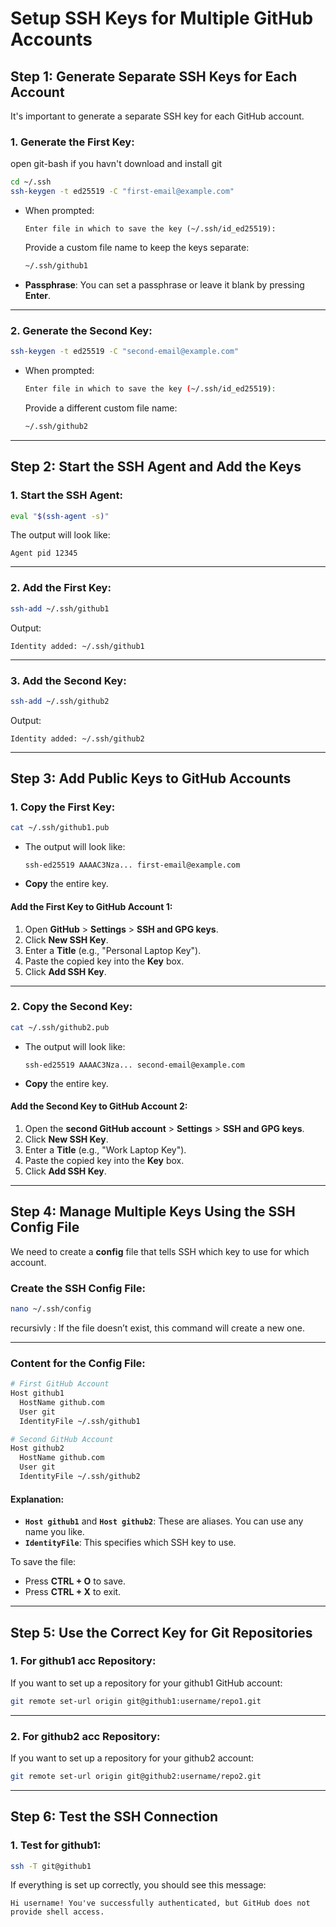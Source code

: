 # **Setup SSH Keys for Multiple GitHub Accounts**

## **Step 1: Generate Separate SSH Keys for Each Account**

It's important to generate a separate SSH key for each GitHub account.

### **1. Generate the First Key:**

open git-bash if you havn't download and install git

```bash
cd ~/.ssh
ssh-keygen -t ed25519 -C "first-email@example.com"
```

- When prompted:

  ```
  Enter file in which to save the key (~/.ssh/id_ed25519):
  ```

  Provide a custom file name to keep the keys separate:

  ```bash
  ~/.ssh/github1
  ```

- **Passphrase**: You can set a passphrase or leave it blank by pressing **Enter**.

---

### **2. Generate the Second Key:**

```bash
ssh-keygen -t ed25519 -C "second-email@example.com"
```

- When prompted:
  ```bash
  Enter file in which to save the key (~/.ssh/id_ed25519):
  ```
  Provide a different custom file name:
  ```bash
  ~/.ssh/github2
  ```

---

## **Step 2: Start the SSH Agent and Add the Keys**

### **1. Start the SSH Agent:**

```bash
eval "$(ssh-agent -s)"
```

The output will look like:

```
Agent pid 12345
```

---

### **2. Add the First Key:**

```bash
ssh-add ~/.ssh/github1
```

Output:

```
Identity added: ~/.ssh/github1
```

---

### **3. Add the Second Key:**

```bash
ssh-add ~/.ssh/github2
```

Output:

```
Identity added: ~/.ssh/github2
```

---

## **Step 3: Add Public Keys to GitHub Accounts**

### **1. Copy the First Key:**

```bash
cat ~/.ssh/github1.pub
```

- The output will look like:

  ```
  ssh-ed25519 AAAAC3Nza... first-email@example.com
  ```

- **Copy** the entire key.

#### **Add the First Key to GitHub Account 1:**

1. Open **GitHub** > **Settings** > **SSH and GPG keys**.
2. Click **New SSH Key**.
3. Enter a **Title** (e.g., "Personal Laptop Key").
4. Paste the copied key into the **Key** box.
5. Click **Add SSH Key**.

---

### **2. Copy the Second Key:**

```bash
cat ~/.ssh/github2.pub
```

- The output will look like:

  ```
  ssh-ed25519 AAAAC3Nza... second-email@example.com
  ```

- **Copy** the entire key.

#### **Add the Second Key to GitHub Account 2:**

1. Open the **second GitHub account** > **Settings** > **SSH and GPG keys**.
2. Click **New SSH Key**.
3. Enter a **Title** (e.g., "Work Laptop Key").
4. Paste the copied key into the **Key** box.
5. Click **Add SSH Key**.

---

## **Step 4: Manage Multiple Keys Using the SSH Config File**

We need to create a **config** file that tells SSH which key to use for which account.

### **Create the SSH Config File:**

```bash
nano ~/.ssh/config
```

recursivly : If the file doesn’t exist, this command will create a new one.

---

### **Content for the Config File:**

```bash
# First GitHub Account
Host github1
  HostName github.com
  User git
  IdentityFile ~/.ssh/github1

# Second GitHub Account
Host github2
  HostName github.com
  User git
  IdentityFile ~/.ssh/github2
```

#### **Explanation:**

- **`Host github1`** and **`Host github2`**: These are aliases. You can use any name you like.
- **`IdentityFile`**: This specifies which SSH key to use.

To save the file:

- Press **CTRL + O** to save.
- Press **CTRL + X** to exit.

---

## **Step 5: Use the Correct Key for Git Repositories**

### **1. For github1 acc Repository:**

If you want to set up a repository for your github1 GitHub account:

```bash
git remote set-url origin git@github1:username/repo1.git
```

---

### **2. For github2 acc Repository:**

If you want to set up a repository for your github2 account:

```bash
git remote set-url origin git@github2:username/repo2.git
```

---

## **Step 6: Test the SSH Connection**

### **1. Test for github1:**

```bash
ssh -T git@github1
```

If everything is set up correctly, you should see this message:

```
Hi username! You've successfully authenticated, but GitHub does not provide shell access.
```
